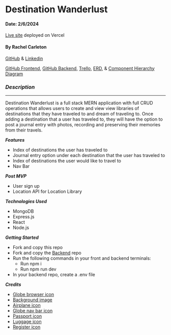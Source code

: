 #  Destination Wanderlust 

#### Date: 2/6/2024

[Live site](https://destination-wanderlust.vercel.app/) deployed on Vercel 

#### By Rachel Carleton 
[GitHub](https://github.com/rachcarleton-ga) & [Linkedin](https://www.linkedin.com/in/rachcarleton/) 


[GitHub Frontend](https://github.com/rachcarleton-ga/project-four-frontend), [GitHub Backend](https://github.com/rachcarleton-ga/Project-four-backend), [Trello](https://trello.com/b/FdLsRF25/world-traveler), [ERD](https://lucid.app/lucidchart/12cdbb10-b960-41e5-9ce7-55dada4d51b0/edit?invitationId=inv_024e44b0-bbcb-4ae2-8976-beec94f1141f&page=0_0#), & [Component Hierarchy Diagram](https://lucid.app/lucidchart/d54b704f-b54d-4d91-91b5-131677f0c5cb/edit?beaconFlowId=4D99131812EEBED4&invitationId=inv_2a0689a8-b88a-404e-8f82-42178ae0a490&page=0_0#)


### **_Description_**
***
Destination Wanderlust is a full stack MERN application with full CRUD operations that allows users to create and view view libraries of destinations that they have traveled to and dream of traveling to. Once adding a destination that a user has traveled to, they will have the option to post a journal entry with photos, recording and preserving their memories from their travels.

**_Features_**

- Index of destinations the user has traveled to
- Journal entry option under each destination that the user has traveled to
- Index of destinations the user would like to travel to 
- Nav Bar

**_Post MVP_**

- User sign up 
- Location API for Location Library

**_Technologies Used_**

- MongoDB
- Express.js
- React
- Node.js

**_Getting Started_**
- Fork and copy this repo
- Fork and copy the [Backend](https://github.com/rachcarleton-ga/Project-four-backend) repo
- Run the following commands in your front and backend terminals:
    - Run npm i 
    - Run npm run dev
- In your backend repo, create a .env file 

**_Credits_**
- [Globe browser icon ](https://upload.wikimedia.org/wikipedia/commons/thumb/7/74/Internet-web-browser.svg/2048px-Internet-web-browser.svg.png)
- [Background image](https://www.pexels.com/photo/white-clouds-on-blue-sky-19670/)
- [Airplane icon](https://www.cleanpng.com/png-airplane-icon-a5-computer-icons-flight-airplane-1186462/download-png.html)
- [Globe nav bar icon](https://www.flaticon.com/free-icon/earth_44386)
- [Passport icon](https://www.flaticon.com/free-icon/passport_3416538)
- [Luggage icon](https://www.flaticon.com/free-icon/luggage_3029874)
- [Register icon](https://uxwing.com/new-registration-icon/)